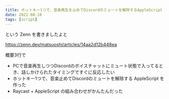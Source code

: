 ```yaml
---
title: ホットキー1つで、音楽再生を止めてDiscordのミュートを解除するAppleScript
date: 2022-08-10
tags: [script]
---
```


という Zenn を書きましたよと

https://zenn.dev/matsuoshi/articles/14aa2d12b448ea

概要3行で

- PCで音楽再生しつつDiscordのボイスチャットにミュート状態で入ってるとき、話しかけられたタイミングですぐに反応したい
- ホットキー1つで、音楽止めてDiscordのミュートを解除する AppleScript を作った
- Raycast + AppleScript の組み合わせがかんたんだった
